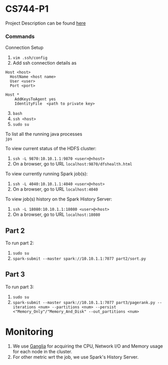 # CS744-P1

Project Description can be found [here](https://pages.cs.wisc.edu/~shivaram/cs744-fa22/assignment1.html)

### Commands
Connection Setup  
1. `vim .ssh/config`
2. Add ssh connection details as

```
Host <host>
  HostName <host name>
  User <user>
  Port <port>
 
Host *
    AddKeysToAgent yes
    IdentityFile  <path to private key>
```

3. `bash`
4. `ssh <host>`
5. `sudo su`

To list all the running java processes  
`jps`

To view current status of the HDFS cluster:
1. `ssh -L 9870:10.10.1.1:9870 <user>@<host>`
2. On a browser, go to URL `localhost:9870/dfshealth.html`

To view currently running Spark job(s):
1. `ssh -L 4040:10.10.1.1:4040 <user>@<host>`
2. On a browser, go to URL `localhost:4040`

To view job(s) history on the Spark History Server:
1. `ssh -L 18080:10.10.1.1:18080 <user>@<host>`
2. On a browser, go to URL `localhost:18080`

## Part 2
To run part 2:
1. `sudo su`
2. `spark-submit --master spark://10.10.1.1:7077 part2/sort.py`


## Part 3
To run part 3:
1. `sudo su`
2. `spark-submit --master spark://10.10.1.1:7077 part3/pagerank.py --iterations <num> --partitions <num> --persist <"Memory_Only"/"Memory_And_Disk" --out_partitions <num>`

# Monitoring
1. We use [Ganglia](http://ganglia.info/) for acquiring the CPU, Network I/O and Memory usage for each node in the cluster.
2. For other metric wrt the job, we use Spark's History Server.